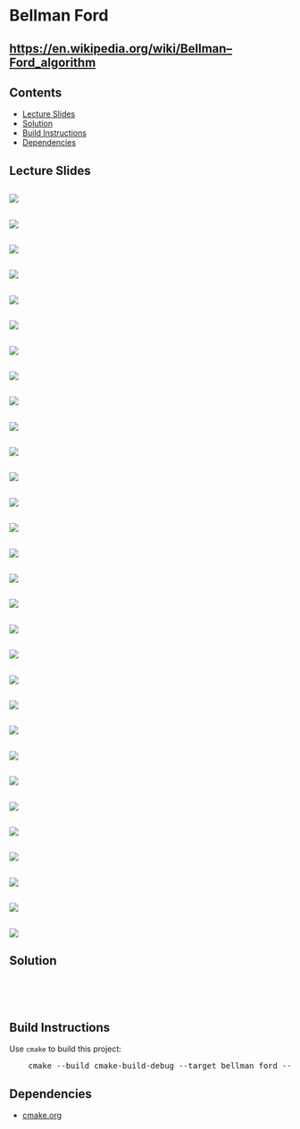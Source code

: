 # Bellman Ford
## https://en.wikipedia.org/wiki/Bellman–Ford_algorithm

## Contents
* [Lecture Slides](#lecture-slides)
* [Solution](#solution)
* [Build Instructions](#build-instructions)
* [Dependencies](#dependencies)

## Lecture Slides
![](https://github.com/claytonjwong/Algorithms-Stanford/blob/master/course1/bellman_ford/documentation/bell_01.png)
---
![](https://github.com/claytonjwong/Algorithms-Stanford/blob/master/course1/bellman_ford/documentation/bell_02.png)
---
![](https://github.com/claytonjwong/Algorithms-Stanford/blob/master/course1/bellman_ford/documentation/bell_03.png)
---
![](https://github.com/claytonjwong/Algorithms-Stanford/blob/master/course1/bellman_ford/documentation/bell_04.png)
---
![](https://github.com/claytonjwong/Algorithms-Stanford/blob/master/course1/bellman_ford/documentation/bell_05.png)
---
![](https://github.com/claytonjwong/Algorithms-Stanford/blob/master/course1/bellman_ford/documentation/bell_06.png)
---
![](https://github.com/claytonjwong/Algorithms-Stanford/blob/master/course1/bellman_ford/documentation/bell_07.png)
---
![](https://github.com/claytonjwong/Algorithms-Stanford/blob/master/course1/bellman_ford/documentation/bell_08.png)
---
![](https://github.com/claytonjwong/Algorithms-Stanford/blob/master/course1/bellman_ford/documentation/bell_09.png)
---
![](https://github.com/claytonjwong/Algorithms-Stanford/blob/master/course1/bellman_ford/documentation/bell_10.png)
---
![](https://github.com/claytonjwong/Algorithms-Stanford/blob/master/course1/bellman_ford/documentation/bell_11.png)
---
![](https://github.com/claytonjwong/Algorithms-Stanford/blob/master/course1/bellman_ford/documentation/bell_12.png)
---
![](https://github.com/claytonjwong/Algorithms-Stanford/blob/master/course1/bellman_ford/documentation/bell_13.png)
---
![](https://github.com/claytonjwong/Algorithms-Stanford/blob/master/course1/bellman_ford/documentation/bell_14.png)
---
![](https://github.com/claytonjwong/Algorithms-Stanford/blob/master/course1/bellman_ford/documentation/bell_15.png)
---
![](https://github.com/claytonjwong/Algorithms-Stanford/blob/master/course1/bellman_ford/documentation/bell_16.png)
---
![](https://github.com/claytonjwong/Algorithms-Stanford/blob/master/course1/bellman_ford/documentation/bell_17.png)
---
![](https://github.com/claytonjwong/Algorithms-Stanford/blob/master/course1/bellman_ford/documentation/bell_18.png)
---
![](https://github.com/claytonjwong/Algorithms-Stanford/blob/master/course1/bellman_ford/documentation/bell_19.png)
---
![](https://github.com/claytonjwong/Algorithms-Stanford/blob/master/course1/bellman_ford/documentation/bell_20.png)
---
![](https://github.com/claytonjwong/Algorithms-Stanford/blob/master/course1/bellman_ford/documentation/bell_21.png)
---
![](https://github.com/claytonjwong/Algorithms-Stanford/blob/master/course1/bellman_ford/documentation/bell_22.png)
---
![](https://github.com/claytonjwong/Algorithms-Stanford/blob/master/course1/bellman_ford/documentation/bell_23.png)
---
![](https://github.com/claytonjwong/Algorithms-Stanford/blob/master/course1/bellman_ford/documentation/bell_24.png)
---
![](https://github.com/claytonjwong/Algorithms-Stanford/blob/master/course1/bellman_ford/documentation/bell_25.png)
---
![](https://github.com/claytonjwong/Algorithms-Stanford/blob/master/course1/bellman_ford/documentation/bell_26.png)
---
![](https://github.com/claytonjwong/Algorithms-Stanford/blob/master/course1/bellman_ford/documentation/bell_27.png)
---
![](https://github.com/claytonjwong/Algorithms-Stanford/blob/master/course1/bellman_ford/documentation/bell_28.png)
---
![](https://github.com/claytonjwong/Algorithms-Stanford/blob/master/course1/bellman_ford/documentation/bell_29.png)
---
![](https://github.com/claytonjwong/Algorithms-Stanford/blob/master/course1/bellman_ford/documentation/bell_30.png)
---

## Solution
<pre>

    

</pre>

<h2 id="build">Build Instructions</h2>
<p>Use <code>cmake</code> to build this project:</p>

<pre>
    cmake --build cmake-build-debug --target bellman_ford -- -j 4
</pre>

<h2 id="dependencies">Dependencies</h2>
<ul>
  <li>
    <a href="https://cmake.org/">cmake.org</a>
  </li>
</ul>

</body>
</html>